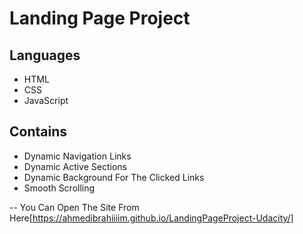 # Landing Page Project

## Languages

- HTML
- CSS
- JavaScript

## Contains

- Dynamic Navigation Links
- Dynamic Active Sections
- Dynamic Background For The Clicked Links
- Smooth Scrolling

--
You Can Open The Site From Here[https://ahmedibrahiiiim.github.io/LandingPageProject-Udacity/]
